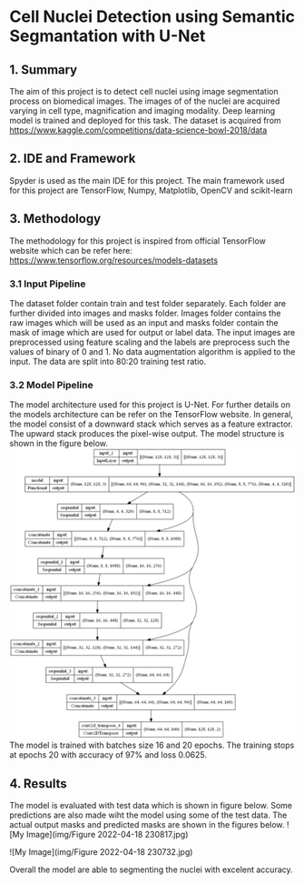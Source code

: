 # Cell Nuclei Detection using Semantic Segmantation with U-Net

## 1. Summary 
The aim of this project is to detect cell nuclei using image segmentation process on biomedical images. The images of of the nuclei are acquired varying in cell type, magnification and imaging modality. Deep learning model is trained and deployed for this task. The dataset is acquired from https://www.kaggle.com/competitions/data-science-bowl-2018/data
## 2. IDE and Framework
Spyder is used as the main IDE for this project. The main framework used for this project are TensorFlow, Numpy, Matplotlib, OpenCV and scikit-learn
## 3. Methodology 
The methodology for this project is inspired from official TensorFlow website which can be refer here: https://www.tensorflow.org/resources/models-datasets
### 3.1 Input Pipeline
The dataset folder contain train and test folder separately. Each folder are further divided into images and masks folder. Images folder contains the raw images which will be used as an input and masks folder contain the mask of image which are used for output or label data. The input images are preprocessed using feature scaling and the labels are preprocess such the values of binary of 0 and 1. No data augmentation algorithm is applied to the input. The data are split into 80:20 training test ratio.
### 3.2 Model Pipeline
The model architecture used for this project is U-Net. For further details on the models architecture can be refer on the TensorFlow website. In general, the model consist of a downward stack which serves as a feature extractor. The upward stack produces the pixel-wise output. The model structure is shown in the figure below. 
![My Image](img/model.png)
The model is trained with batches size 16 and 20 epochs. The training stops at epochs 20 with accuracy of 97% and loss 0.0625.
## 4. Results
The model is evaluated with test data which is shown in figure below.
Some predictions are also made wiht the model using some of the test data. The actual output masks and predicted masks are shown in the figures below.
![My Image](img/Figure 2022-04-18 230817.jpg)

![My Image](img/Figure 2022-04-18 230732.jpg)

Overall the model are able to segmenting the nuclei with excelent accuracy. 
